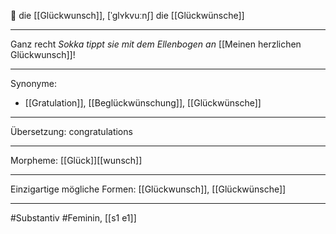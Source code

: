 🔴 die [[Glückwunsch]], [ˈglʏkvuːnʃ]
die [[Glückwünsche]]

---
Ganz recht _Sokka tippt sie mit dem Ellenbogen an_ [[Meinen herzlichen Glückwunsch]]!

---
Synonyme:
- [[Gratulation]], [[Beglückwünschung]], [[Glückwünsche]] 

---
Übersetzung: congratulations

---
Morpheme:
[[Glück]][[wunsch]]

---
Einzigartige mögliche Formen: [[Glückwunsch]], [[Glückwünsche]]

---
#Substantiv #Feminin, [[s1 e1]]